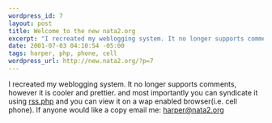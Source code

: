 ```yaml
--- 
wordpress_id: 7
layout: post
title: Welcome to the new nata2.org
excerpt: "I recreated my weblogging system. It no longer supports comments, however it is cooler and prettier. and most importantly you can syndicate it using rss.php and you can view it on a wap enabled browser(i.e. cell phone). If anyone would like a copy email me: harper@nata2.org"
date: 2001-07-03 04:10:54 -05:00
tags: harper, php, phone, cell
wordpress_url: http://new.nata2.org/?p=7
---
```

I recreated my weblogging system. It no longer supports comments, however it is cooler and prettier. and most importantly you can syndicate it using <a href="http://www.nata2.org/rss.php">rss.php</a> and you can view it on a wap enabled browser(i.e. cell phone). If anyone would like a copy email me: <a href="mailto:harper@nata2.org">harper@nata2.org</a>
